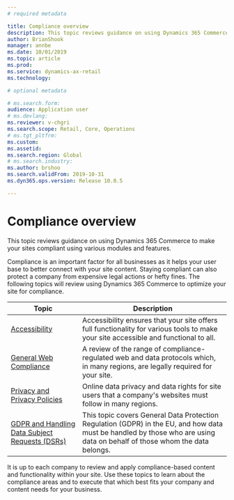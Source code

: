 ```yaml
---
# required metadata

title: Compliance overview
description: This topic reviews guidance on using Dynamics 365 Commerce to make your sites compliant using various modules and features.
author: BrianShook
manager: annbe
ms.date: 10/01/2019
ms.topic: article
ms.prod: 
ms.service: dynamics-ax-retail
ms.technology: 

# optional metadata

# ms.search.form: 
audience: Application user
# ms.devlang: 
ms.reviewer: v-chgri
ms.search.scope: Retail, Core, Operations
# ms.tgt_pltfrm: 
ms.custom: 
ms.assetid: 
ms.search.region: Global
# ms.search.industry: 
ms.author: brshoo
ms.search.validFrom: 2019-10-31
ms.dyn365.ops.version: Release 10.0.5

---
```


# Compliance overview

This topic reviews guidance on using Dynamics 365 Commerce to make your sites compliant using various modules and features.

Compliance is an important factor for all businesses as it helps your user base to better connect with your site content. Staying compliant can also protect a company from expensive legal actions or hefty fines. The following topics will review using Dynamics 365 Commerce to optimize your site for compliance.

| Topic                                          | Description                                                  |
| ---------------------------------------------- | ------------------------------------------------------------ |
| [Accessibility](accessibility.md)                                  | Accessibility ensures that your site offers full functionality for various tools to make your site accessible and functional to all. |
| [General Web Compliance](cookie-compliance.md)                         | A review of the range of compliance-regulated web and data protocols which, in many regions, are legally required for your site. |
| [Privacy and Privacy Policies](add-privacy-page.md)                   | Online data privacy and data rights for site users that a company's websites must follow in many regions. |
| [GDPR and Handling Data Subject Requests (DSRs)](delete-personal-information.md) | This topic covers General Data Protection Regulation (GDPR) in the EU, and how data must be handled by those who are using data on behalf of those whom the data belongs. |


It is up to each company to review and apply compliance-based content and functionality within your site. Use these topics to learn about the compliance areas and to execute that which best fits your company and content needs for your business.
